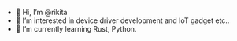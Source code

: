 - 👋 Hi, I’m @rikita
- 👀 I’m interested in device driver development and IoT gadget etc..
- 🌱 I’m currently learning Rust, Python.

<!---
rikita/rikita is a ✨ special ✨ repository because its `README.md` (this file) appears on your GitHub profile.
You can click the Preview link to take a look at your changes.
--->
